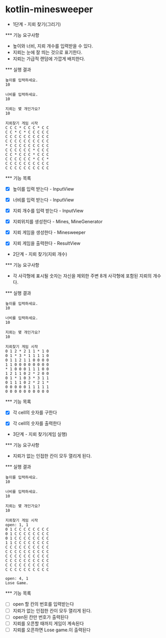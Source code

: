 # kotlin-minesweeper

* 1단계 - 지뢰 찾기(그리기)

*** 기능 요구사항

- 높이와 너비, 지뢰 개수를 입력받을 수 있다.
- 지뢰는 눈에 잘 띄는 것으로 표기한다.
- 지뢰는 가급적 랜덤에 가깝게 배치한다.

*** 실행 결과

```
높이를 입력하세요.
10

너비를 입력하세요.
10

지뢰는 몇 개인가요?
10

지뢰찾기 게임 시작
C C C * C C C * C C
C C * C * C C C C C
C C C C C C C C C C
C C C C C C C C C C
* C C C C C C C C C
C C C C C C * C C C
C C * C C C * C C C
C C C C C C * C C *
C C C C C C C C C C
C C C C C C C C C C
```

*** 기능 목록

- [x] 높이를 입력 받는다 - InputView
- [x] 너비를 입력 받는다 - InputView
- [x] 지뢰 개수를 입력 받는다 - InputView
- [x] 지뢰위치를 생성한다 - Mines, MineGenerator
- [x] 지뢰 게임을 생성한다 - Minesweeper
- [x] 지뢰 게임을 출력한다 - ResultView


* 2단계 - 지뢰 찾기(지뢰 개수)

*** 기능 요구사항

- 각 사각형에 표시될 숫자는 자신을 제외한 주변 8개 사각형에 포함된 지뢰의 개수다.

*** 실행 결과

```
높이를 입력하세요.
10

너비를 입력하세요.
10

지뢰는 몇 개인가요?
10

지뢰찾기 게임 시작
0 1 2 * 2 1 1 * 1 0
0 1 * 3 * 1 1 1 1 0
0 1 1 2 1 1 0 0 0 0
1 1 0 0 0 0 0 0 0 0
* 1 0 0 0 1 1 1 0 0
1 2 1 1 0 2 * 2 0 0
0 1 * 1 0 3 * 3 1 1
0 1 1 1 0 2 * 2 1 *
0 0 0 0 0 1 1 1 1 1
0 0 0 0 0 0 0 0 0 0
```

*** 기능 목록

- [x] 각 cell의 숫자를 구한다
- [x] 각 cell의 숫자를 출력한다


* 3단계 - 지뢰 찾기(게임 실행)

*** 기능 요구사항

- 지뢰가 없는 인접한 칸이 모두 열리게 된다.

*** 실행 결과

```
높이를 입력하세요.
10

너비를 입력하세요.
10

지뢰는 몇 개인가요?
10

지뢰찾기 게임 시작
open: 1, 1
0 1 C C C C C C C C
0 1 C C C C C C C C
0 1 C C C C C C C C
1 1 C C C C C C C C
C C C C C C C C C C
C C C C C C C C C C
C C C C C C C C C C
C C C C C C C C C C
C C C C C C C C C C
C C C C C C C C C C

open: 4, 1
Lose Game.
```

*** 기능 목록

- [ ] open 할 칸의 번호를 입력받는다
- [ ] 지뢰가 없는 인접한 칸이 모두 열리게 된다.
- [ ] open된 칸만 번호가 출력된다
- [ ] 지뢰를 오픈할 때까지 게임이 계속된다
- [ ] 지뢰를 오픈하면 Lose game.이 출력된다